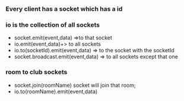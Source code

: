 ### Every client has a socket which has a id
### io is the collection of all sockets

- socket.emit(event,data) =>to that socket
- io.emit(event,data)+> to all sockets
- io.to(socketId).emit(event,data) => to the socket with the socketId
- socket.broadcast.emit(event,data) => to all sockets except that one
### room to club sockets
- socket.join(roomName) socket will join that room;
- io.to(roomName).emit(event,data)